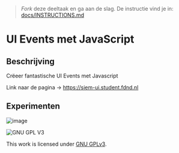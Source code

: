 > _Fork_ deze deeltaak en ga aan de slag. De instructie vind je in: [docs/INSTRUCTIONS.md](docs/INSTRUCTIONS.md)

<!-- Geef je project een titel en schrijf in één zin wat het is -->
# UI Events met JavaScript

## Beschrijving
<!-- In de Beschrijving staat hoe je project er uit ziet, hoe het werkt en wat je er mee kan. -->
Crëeer fantastische UI Events met Javascript
<!-- Voeg een link toe naar Github Pages 🌐-->
Link naar de pagina -> https://siem-ui.student.fdnd.nl

## Experimenten
<!-- In de Experimenten beschrijf je wat je per experimnet hebt gedaan en documenteer je de code aan de hand van voorbeelden -->
<!-- Voeg een mooie poster visual toe 📸 per experiment -->

![image](https://user-images.githubusercontent.com/64197688/207673969-79f6b6e8-973b-40d3-bc68-214c711d18e1.png)



![GNU GPL V3](https://www.gnu.org/graphics/gplv3-127x51.png)

This work is licensed under [GNU GPLv3](./LICENSE).
